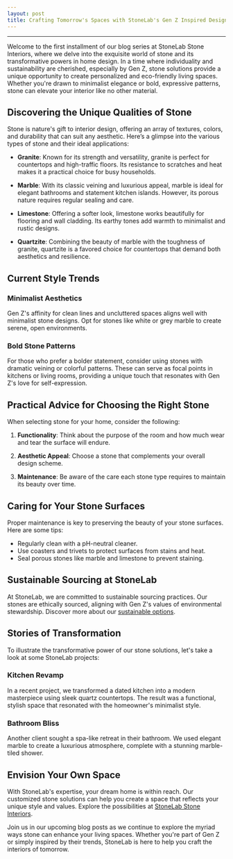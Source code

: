 ```yaml
---
layout: post
title: Crafting Tomorrow's Spaces with StoneLab's Gen Z Inspired Designs
---
```



---

Welcome to the first installment of our blog series at StoneLab Stone Interiors, where we delve into the exquisite world of stone and its transformative powers in home design. In a time where individuality and sustainability are cherished, especially by Gen Z, stone solutions provide a unique opportunity to create personalized and eco-friendly living spaces. Whether you're drawn to minimalist elegance or bold, expressive patterns, stone can elevate your interior like no other material.

## Discovering the Unique Qualities of Stone

Stone is nature's gift to interior design, offering an array of textures, colors, and durability that can suit any aesthetic. Here’s a glimpse into the various types of stone and their ideal applications:

- **Granite**: Known for its strength and versatility, granite is perfect for countertops and high-traffic floors. Its resistance to scratches and heat makes it a practical choice for busy households.

- **Marble**: With its classic veining and luxurious appeal, marble is ideal for elegant bathrooms and statement kitchen islands. However, its porous nature requires regular sealing and care.

- **Limestone**: Offering a softer look, limestone works beautifully for flooring and wall cladding. Its earthy tones add warmth to minimalist and rustic designs.

- **Quartzite**: Combining the beauty of marble with the toughness of granite, quartzite is a favored choice for countertops that demand both aesthetics and resilience.

## Current Style Trends

### Minimalist Aesthetics

Gen Z's affinity for clean lines and uncluttered spaces aligns well with minimalist stone designs. Opt for stones like white or grey marble to create serene, open environments.

### Bold Stone Patterns

For those who prefer a bolder statement, consider using stones with dramatic veining or colorful patterns. These can serve as focal points in kitchens or living rooms, providing a unique touch that resonates with Gen Z's love for self-expression.

## Practical Advice for Choosing the Right Stone

When selecting stone for your home, consider the following:

1. **Functionality**: Think about the purpose of the room and how much wear and tear the surface will endure.
   
2. **Aesthetic Appeal**: Choose a stone that complements your overall design scheme.

3. **Maintenance**: Be aware of the care each stone type requires to maintain its beauty over time.

## Caring for Your Stone Surfaces

Proper maintenance is key to preserving the beauty of your stone surfaces. Here are some tips:

- Regularly clean with a pH-neutral cleaner.
- Use coasters and trivets to protect surfaces from stains and heat.
- Seal porous stones like marble and limestone to prevent staining.

## Sustainable Sourcing at StoneLab

At StoneLab, we are committed to sustainable sourcing practices. Our stones are ethically sourced, aligning with Gen Z's values of environmental stewardship. Discover more about our [sustainable options](https://stonelab.se).

## Stories of Transformation

To illustrate the transformative power of our stone solutions, let's take a look at some StoneLab projects:

### Kitchen Revamp

In a recent project, we transformed a dated kitchen into a modern masterpiece using sleek quartz countertops. The result was a functional, stylish space that resonated with the homeowner's minimalist style.

### Bathroom Bliss

Another client sought a spa-like retreat in their bathroom. We used elegant marble to create a luxurious atmosphere, complete with a stunning marble-tiled shower.

## Envision Your Own Space

With StoneLab's expertise, your dream home is within reach. Our customized stone solutions can help you create a space that reflects your unique style and values. Explore the possibilities at [StoneLab Stone Interiors](https://stonelab.se).

Join us in our upcoming blog posts as we continue to explore the myriad ways stone can enhance your living spaces. Whether you're part of Gen Z or simply inspired by their trends, StoneLab is here to help you craft the interiors of tomorrow.